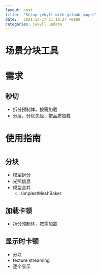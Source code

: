 ```yaml
---
layout: post
title:  "Setup jekyll with github pages"
date:   2021-12-17 21:19:27 +0800
categories: jekyll update
---
```


# 场景分块工具

# 需求

## 秒切

- 拆分预制体，按需加载
- 分层，分优先级，按品质加载

## 

# 使用指南

# 

## 分块

- 模型拆分
- 光照信息    
- 模型合并
    - simplestMeshBaker

## 加载卡顿

- 拆分预制体，按需加载

## 显示时卡顿

- 分块
- texture streaming
- 逐个显示
